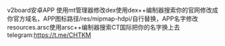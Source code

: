 v2board安卓APP
使用mt管理器修改dex使用dex++编制器搜索你的官网修改成你官方域名，APP图标路径/res/mipmap-hdpi/自行替换，APP名字修改resources.arsc使用arsc++编制器搜索CT国际把你的名字换上去
telegram:https://t.me/CHTKM
